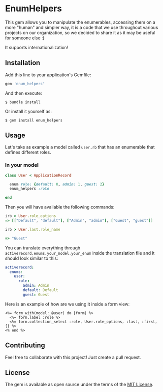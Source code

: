 # EnumHelpers

This gem allows you to manipulate the enumerables, accessing them on a more "human" and simpler way, it is a code that we use throughout various projects on our organization, so we decided to share it as it may be useful for someone else :)

It supports internationalization!
## Installation

Add this line to your application's Gemfile:

```ruby
gem 'enum_helpers'
```

And then execute:

    $ bundle install

Or install it yourself as:

    $ gem install enum_helpers

## Usage

Let's take as example a model called `user.rb` that has an enumerable that defines different roles.

### In your model

```ruby
class User < ApplicationRecord

  enum role: {default: 0, admin: 1, guest: 2}
  enum_helpers :role

end
```

Then you will have available the following commands:

```ruby
irb > User.role_options
=> [["Default", "default"], ["Admin", "admin"], ["Guest", "guest"]]

irb > User.last.role_name

=> "Guest"
```

You can translate everything through `activerecord.enums.your_model.your_enum` inside the translation file and it should look similar to this:

```yml
activerecord:
  enums:
    user:
      role:
        admin: Admin
        default: Default
        guest: Guest
```

Here is an example of how are we using it inside a form view:

```erb
<%= form_with(model: @user) do |form| %>
  <%= form.label :role %>
  <%= form.collection_select :role, User.role_options, :last, :first, {} %>
<% end %>
```

## Contributing

Feel free to collaborate with this project! Just create a pull request.
## License

The gem is available as open source under the terms of the [MIT License](https://opensource.org/licenses/MIT).
